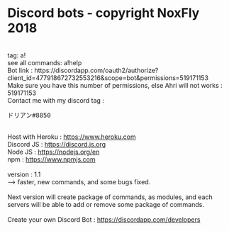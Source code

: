 <!--<style>
    h1 {
        border-bottom: 1px solid #eaecef;
    }

    span {
        background: #f3f4f4;
        color: #333;
        padding: 2px 4px;
        border-radius: 3px;
        display: inline-block;
    }
</style>-->


<h1>Discord bots - copyright NoxFly 2018</h1>
<br>tag: a!
<br>see all commands: a!help
<br>Bot link : https://discordapp.com/oauth2/authorize?client_id=477918672732553216&scope=bot&permissions=519171153
<br>Make sure you have this number of permissions, else Ahri will not works : 519171153
<br>Contact me with my discord tag : <pre>ドリアン#8850</pre>

<br>Host with Heroku : https://www.heroku.com
<br>Discord JS : https://discord.js.org
<br>Node JS : https://nodejs.org/en
<br>npm : https://www.npmjs.com
<br>
<br>version : 1.1
<br>--> faster, new commands, and some bugs fixed.
<br>
<br>Next version will create package of commands, as modules, and each servers will be able to add or remove some package of commands.
<br>
<br>Create your own Discord Bot : https://discordapp.com/developers